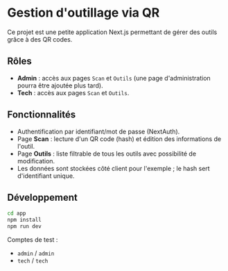 # Gestion d'outillage via QR

Ce projet est une petite application Next.js permettant de gérer des outils grâce à des QR codes.

## Rôles

- **Admin** : accès aux pages `Scan` et `Outils` (une page d'administration pourra être ajoutée plus tard).
- **Tech** : accès aux pages `Scan` et `Outils`.

## Fonctionnalités

- Authentification par identifiant/mot de passe (NextAuth).
- Page **Scan** : lecture d'un QR code (hash) et édition des informations de l'outil.
- Page **Outils** : liste filtrable de tous les outils avec possibilité de modification.
- Les données sont stockées côté client pour l'exemple ; le hash sert d'identifiant unique.

## Développement

```bash
cd app
npm install
npm run dev
```

Comptes de test :

- `admin` / `admin`
- `tech` / `tech`

